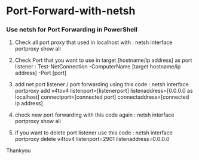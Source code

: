 # Port-Forward-with-netsh
### Use netsh for Port Forwarding in PowerShell

1.  Check all port proxy that used in localhost with :
    netsh interface portproxy show all

2.  Check Port that you want to use in target [hostname/ip address] as port listener : 
    Test-NetConnection -ComputerName [target hostname/ip address] -Port [port]
    
3.  add net port listener / port forwarding using this code :
    netsh interface portproxy add v4tov4 listenport=[listenerport] listenaddress=[0.0.0.0 as localhost] connectport=[connected port] connectaddress=[connected ip address]

4.  check new port forwarding with this code again :
    netsh interface portproxy show all
    
5.  if you want to delete port listener use this code :
    netsh interface portproxy delete v4tov4 listenport=2901 listenaddress=0.0.0.0

Thankyou
